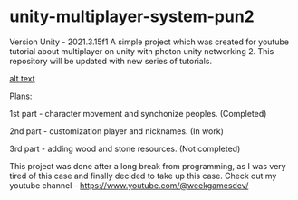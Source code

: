 # unity-multiplayer-system-pun2
Version Unity - 2021.3.15f1
A simple project which was created for youtube tutorial about multiplayer on unity with photon unity networking 2. This repository will be updated with new series of tutorials.

[alt text](https://raw.githubusercontent.com/Pickramag/unity-multiplayer-system-pun2/ec2a12266b04eaa0aef0c6ad3f973d32b4080714/pungit.png)

Plans:

1st part - character movement and synchonize peoples. (Completed)

2nd part - customization player and nicknames. (In work)

3rd part - adding wood and stone resources. (Not completed)
 
This project was done after a long break from programming, as I was very tired of this case and finally decided to take up this case.
Check out my youtube channel - https://www.youtube.com/@weekgamesdev/
